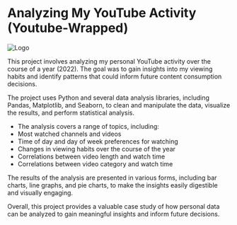 # Analyzing My YouTube Activity (Youtube-Wrapped)

![Logo](https://images.indianexpress.com/2021/10/YouTube-logo-1.jpg?w=640)

This project involves analyzing my personal YouTube activity over the course of a year (2022). The goal was to gain insights into my viewing habits and identify patterns that could inform future content consumption decisions.

The project uses Python and several data analysis libraries, including Pandas, Matplotlib, and Seaborn, to clean and manipulate the data, visualize the results, and perform statistical analysis.

* The analysis covers a range of topics, including:
* Most watched channels and videos
* Time of day and day of week preferences for watching
* Changes in viewing habits over the course of the year
* Correlations between video length and watch time
* Correlations between video category and watch time

The results of the analysis are presented in various forms, including bar charts, line graphs, and pie charts, to make the insights easily digestible and visually engaging.

Overall, this project provides a valuable case study of how personal data can be analyzed to gain meaningful insights and inform future decisions.
